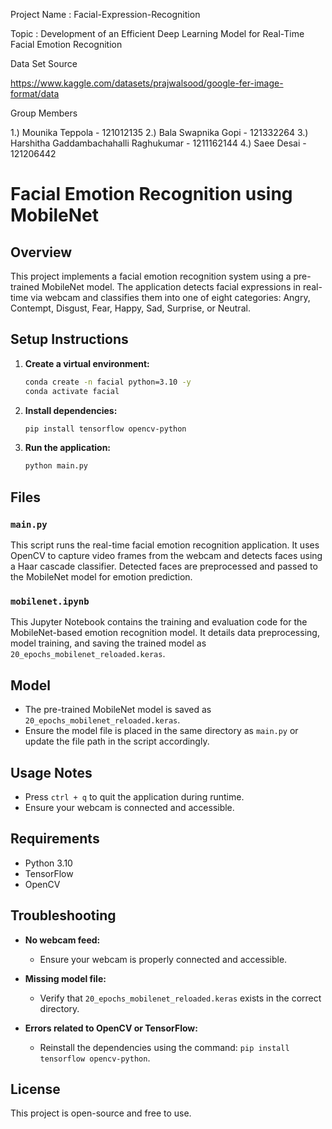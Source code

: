 Project Name : Facial-Expression-Recognition

Topic : Development of an Efficient Deep Learning Model for Real-Time Facial Emotion Recognition

Data Set Source 

https://www.kaggle.com/datasets/prajwalsood/google-fer-image-format/data

Group Members 

1.) Mounika Teppola - 121012135
2.) Bala Swapnika Gopi - 121332264
3.) Harshitha Gaddambachahalli Raghukumar - 1211162144
4.) Saee Desai - 121206442

# Facial Emotion Recognition using MobileNet

## Overview
This project implements a facial emotion recognition system using a pre-trained MobileNet model. The application detects facial expressions in real-time via webcam and classifies them into one of eight categories: Angry, Contempt, Disgust, Fear, Happy, Sad, Surprise, or Neutral.

## Setup Instructions

1. **Create a virtual environment:**
    ```bash
    conda create -n facial python=3.10 -y
    conda activate facial
    ```

2. **Install dependencies:**
    ```bash
    pip install tensorflow opencv-python
    ```

3. **Run the application:**
    ```bash
    python main.py
    ```

## Files

### `main.py`
This script runs the real-time facial emotion recognition application. It uses OpenCV to capture video frames from the webcam and detects faces using a Haar cascade classifier. Detected faces are preprocessed and passed to the MobileNet model for emotion prediction.

### `mobilenet.ipynb`
This Jupyter Notebook contains the training and evaluation code for the MobileNet-based emotion recognition model. It details data preprocessing, model training, and saving the trained model as `20_epochs_mobilenet_reloaded.keras`.

## Model
- The pre-trained MobileNet model is saved as `20_epochs_mobilenet_reloaded.keras`.
- Ensure the model file is placed in the same directory as `main.py` or update the file path in the script accordingly.

## Usage Notes
- Press `ctrl + q` to quit the application during runtime.
- Ensure your webcam is connected and accessible.

## Requirements
- Python 3.10
- TensorFlow
- OpenCV

## Troubleshooting
- **No webcam feed:**
  - Ensure your webcam is properly connected and accessible.

- **Missing model file:**
  - Verify that `20_epochs_mobilenet_reloaded.keras` exists in the correct directory.

- **Errors related to OpenCV or TensorFlow:**
  - Reinstall the dependencies using the command: `pip install tensorflow opencv-python`.

## License
This project is open-source and free to use.

                





